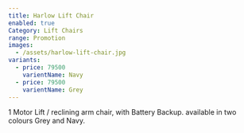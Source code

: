 ```yaml
---
title: Harlow Lift Chair
enabled: true
Category: Lift Chairs
range: Promotion
images:
  - /assets/harlow-lift-chair.jpg
variants:
  - price: 79500
    varientName: Navy
  - price: 79500
    varientName: Grey
---
```


1 Motor Lift / reclining arm chair, with Battery Backup. available in two colours Grey and Navy.